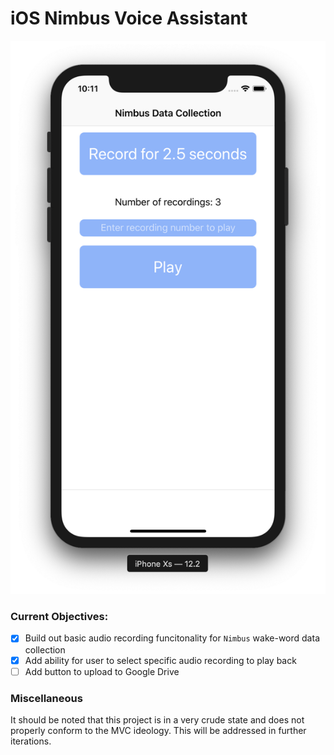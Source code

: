 # iOS Nimbus Voice Assistant

![](https://github.com/calpoly-csai/ios-voice-assistant/blob/master/Images/home_view.png)

### Current Objectives:
- [x] Build out basic audio recording funcitonality for `Nimbus` wake-word data collection
- [x] Add ability for user to select specific audio recording to play back
- [ ] Add button to upload to Google Drive

### Miscellaneous
It should be noted that this project is in a very crude state and does not properly conform to the MVC ideology. This will be addressed in further iterations.
